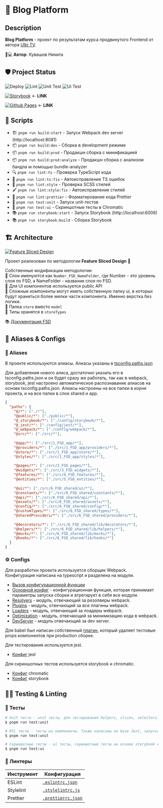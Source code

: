 # 📝 Blog Platform 

## Description
**Blog Platform** - проект по результатам курса продвинутого Frontend от автора [Ulbi TV](https://www.youtube.com/@UlbiTV).

👨💻 **Автор**: Кувашов Никита

## 🛡️ Project Status
![Deploy](https://github.com/FallenLuc/Advanced-Frontend-Project/actions/workflows/deploy.yml/badge.svg?branch=dev)
![Lint](https://github.com/FallenLuc/Advanced-Frontend-Project/actions/workflows/lint.yml/badge.svg?branch=dev)
![Unit Test](https://github.com/FallenLuc/Advanced-Frontend-Project/actions/workflows/unit.yml/badge.svg?branch=dev)
![Ui Test](https://github.com/FallenLuc/Advanced-Frontend-Project/actions/workflows/ui.yml/badge.svg?branch=dev)

[![Storybook](https://img.shields.io/badge/-Storybook-FF4785?style=for-the-badge&logo=storybook&logoColor=white)](https://dev--67f5ebfcaecd9917d7475e3a.chromatic.com)  <- **LINK**

[![Github Pages](https://img.shields.io/badge/github%20pages-121013?style=for-the-badge&logo=github&logoColor=white)](https://fallenluc.github.io/Advanced-Frontend-Project/)  <- **LINK**

## 🚀 Scripts

* 🏗️ `pnpm run build:start` - Запуск Webpack dev server (http://localhost:8081)
* 📦 `pnpm run build:dev` - Сборка в development режиме
* 📦 `pnpm run build:prod` - Продакшн сборка с минификацией
* 📦 `pnpm run build:prod:analyze` - Продакшн сборка с анализом бандла м помощью bundle-analyzer
* 🔍 `pnpm run lint:ts` - Проверка TypeScript кода
* 🔧 `pnpm run lint:ts:fix` - Автоисправление TS ошибок
* 🎨 `pnpm run lint:style` - Проверка SCSS стилей
* 🖌️ `pnpm run lint:style:fix` - Автоисправление стилей
* 💅 `pnpm run lint:prettier` - Форматирование кода Prettier
* 🧪 `pnpm run test:unit` - Запуск unit-тестов
* 📸 `pnpm run test:ui` - Скриншотные тесты в Chromatic
* 📚 `pnpm run storybook:start` - Запуск Storybook (http://localhost:6006)
* 📚 `pnpm run storybook:build` - Сборка Storybook

## 🏗️ Architecture

[![Feature Sliced Design](https://img.shields.io/badge/Architecture-Feature_Sliced_Design-007EC6?style=flat-square&logo=typescript&logoColor=white)](https://feature-sliced.github.io/documentation/docs)

Проект реализован по методологии **Feature Sliced Design** 🧩

Собственные модификации методологии:  
🔹 Слои именуются как `Number_FSD_NameFolder`, где Number - это уровень слоя по FSD, а NameFolder - название слоя по FSD.  
🔹 Для UI компонентов используется public API  
🔹 Сложные компоненты могут иметь собственную папку ui, в которых будут храниться более мелки части компонента. Именно верстка без логики.  
🔹 Папка `store` вместо `model`  
🔹 Типы хранятся в `storeTypes`

📚 [Документация FSD](https://feature-sliced.github.io/documentation/docs)

## 🔗 Aliases & Configs

### 📂 Aliases
В проекте используются алиасы. Алиасы указаны в [tsconfig.paths.json](/tsconfig.paths.json)

Для добавления нового алиса, достаточно указать его в tsconfig.paths.json и он будет сразу же работать, так как в webpack, storybook, jest настроено автоматическое распознавание алиасов на основе tsconfig.paths.json.
Алиасы настроены на все папки в корне проекта, и на все папки в слое shared и app.

```json
{
  "paths": {
    "@/*": ["./*"],
    "@public/*": ["./public/*"],
    "@_storybook/*": ["./config/storybook/*"],
    "@_jest/*": ["./config/jest/*"],
    "@_webpack/*": ["./config/webpack/*"],
    "@src/*": ["./src/*"],
	
    "@app/*": ["./src/1_FSD_app/*"],
    "@providers/*": ["./src/1_FSD_app/providers/*"],
    "@store/*": ["./src/1_FSD_app/store/*"],
    "@styles/*": ["./src/1_FSD_app/styles/*"],
    
    "@pages/*": ["./src/2_FSD_pages/*"],
    "@widgets/*": ["./src/3_FSD_widgets/*"],
    "@features/*": ["./src/4_FSD_features/*"],
    "@entities/*": ["./src/5_FSD_entities/*"],
    
    "@ui/*": ["./src/6_FSD_shared/ui/*"],
    "@constants/*": ["./src/6_FSD_shared/constants/*"],
    "@api/*": ["./src/6_FSD_shared/api/*"],
    "@assets/*": ["./src/6_FSD_shared/assets/*"],
    "@config/*": ["./src/6_FSD_shared/config/*"],
    "@customTypes/*": ["./src/6_FSD_shared/types/*"],
    "@sharedProviders/*": ["./src/6_FSD_shared/providers/*"],
    
    "@decorators/*": ["./src/6_FSD_shared/lib/decorators/*"],
    "@helpers/*": ["./src/6_FSD_shared/lib/helpers/*"],
    "@mocks/*": ["./src/6_FSD_shared/lib/mocks/*"],
    "@hooks/*": ["./src/6_FSD_shared/lib/hooks/*"]
  }
}
```

### ⚙️ Configs
Для разработки проекта используется сборщик Webpack. Конфигурация написана на typescript и разделена на модули.

* [Вызов конфигурационной функции](/webpack.config.ts)
* [Основной конфиг](/config/webpack/config.webpack.ts) - конфигурационная функция, которая принимает параметры запуска сборки и агрегирует в себя все модули.
* [Resolvers](/config/webpack/resolvers.webpack.ts) - модуль, отвечающий за резолверы webpack.
* [Plugins](/config/webpack/plugins.webpack.ts) - модуль, отвечающий за все плагины webpack.
* [Loaders](/config/webpack/loaders.webpack.ts) - модуль, отвечающий за лоадеры webpack.
* [Optimization](/config/webpack/optimization.webpack.ts) - модуль, отвечающий за минимизацию кода в webpack.
* [DevServer](/config/webpack/devServer.webpack.ts) -  модуль отвечающий за dev server.

Для babel был написан собственный [плагин](/plugins/babel/removeAttributePlugin.babel.ts), который удаляет тестовые props компонентов при production сборке.

Для тестирования используется jest.
* [Конфиг](/config/jest/jest.config.ts) jest

Для скриншотных тестов используется storybook и chromatic.
* [Конфиг](/chromatic.config.json) chromatic
* [Конфиг](/config/storybook/main.ts) storybook

## 🧪🧹 Testing & Linting

### 🧪 Тесты

```bash
# Unit тесты - unit тесты, для тестирования helpers, slices, selectors. Тесты написаны на базе jest.
$ pnpm run test:unit

# RTL тесты - тесты на компоненты. Также написаны на базе Jest, запускаются вместе с остальными unit тестами.
$ pnpm run test:unit

# Скриншотные тесты - ui тесты, скриншотные тесты на основе storybook компонентов на базе приложения 
$ pnpm run test:ui
```

### 🧹 Линтеры
| Инструмент | Конфигурация                            |
|------------|-----------------------------------------|
| ESLint     | [`.eslintrc.json`](/.eslintrc.json)     |
| Stylelint  | [`.stylelintrc.js`](/.stylelintrc.js)   |
| Prettier   | [`.prettierrc.json`](/.prettierrc.json) |
